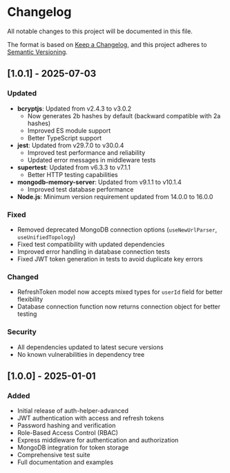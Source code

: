# Changelog

All notable changes to this project will be documented in this file.

The format is based on [Keep a Changelog](https://keepachangelog.com/en/1.0.0/),
and this project adheres to [Semantic Versioning](https://semver.org/spec/v2.0.0.html).

## [1.0.1] - 2025-07-03

### Updated
- **bcryptjs**: Updated from v2.4.3 to v3.0.2
  - Now generates 2b hashes by default (backward compatible with 2a hashes)
  - Improved ES module support
  - Better TypeScript support
- **jest**: Updated from v29.7.0 to v30.0.4
  - Improved test performance and reliability
  - Updated error messages in middleware tests
- **supertest**: Updated from v6.3.3 to v7.1.1
  - Better HTTP testing capabilities
- **mongodb-memory-server**: Updated from v9.1.1 to v10.1.4
  - Improved test database performance
- **Node.js**: Minimum version requirement updated from 14.0.0 to 16.0.0

### Fixed
- Removed deprecated MongoDB connection options (`useNewUrlParser`, `useUnifiedTopology`)
- Fixed test compatibility with updated dependencies
- Improved error handling in database connection tests
- Fixed JWT token generation in tests to avoid duplicate key errors

### Changed
- RefreshToken model now accepts mixed types for `userId` field for better flexibility
- Database connection function now returns connection object for better testing

### Security
- All dependencies updated to latest secure versions
- No known vulnerabilities in dependency tree

## [1.0.0] - 2025-01-01

### Added
- Initial release of auth-helper-advanced
- JWT authentication with access and refresh tokens
- Password hashing and verification
- Role-Based Access Control (RBAC)
- Express middleware for authentication and authorization
- MongoDB integration for token storage
- Comprehensive test suite
- Full documentation and examples
